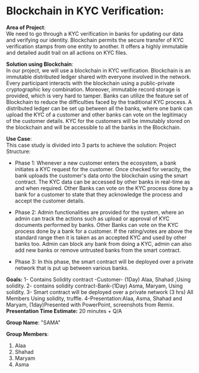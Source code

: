 
# Blockchain in KYC Verification:  


**Area of Project**:  
We need to go through a KYC verification in banks for updating our data and verifying our identity. Blockchain permits the secure transfer of KYC verification stamps from one entity to another. It offers a highly immutable and detailed audit trail on all actions on KYC files.

**Solution using Blockchain**:  
In our project, we will use a blockchain in KYC verification.
Blockchain is an immutable distributed ledger shared with everyone involved in the network. Every participant interacts with the blockchain using a public-private cryptographic key combination. Moreover, immutable record storage is provided, which is very hard to tamper. Banks can utilize the feature set of Blockchain to reduce the difficulties faced by the traditional KYC process. A distributed ledger can be set up between all the banks, where one bank can upload the KYC of a customer and other banks can vote on the legitimacy of the customer details. KYC for the customers will be immutably stored on the blockchain and will be accessible to all the banks in the Blockchain.

**Use Case**:  
This case study is divided into 3 parts to achieve the solution:
Project Structure:

- Phase 1:
Whenever a new customer enters the ecosystem, a bank initiates a KYC request for the customer.
Once checked for veracity, the bank uploads the customer's data onto the blockchain using the smart contract.
The KYC data can be accessed by other banks in real-time as and when required.
Other Banks can vote on the KYC process done by a bank for a customer to state that they acknowledge the process and accept the customer details.


- Phase 2:
Admin functionalities are provided for the system, where an admin can track the actions such as upload or approval of KYC documents performed by banks.
Other Banks can vote on the KYC process done by a bank for a customer. If the rating/votes are above the standard range then it is taken as an accepted KYC and used by other banks too.
Admin can block any bank from doing a KYC, admin can also add new banks or remove untrusted banks from the smart contract.


- Phase 3:
In this phase, the smart contract will be deployed over a private network that is put up between various banks.

**Goals:**
1- Contains Solidity contract -Customer-  (1Day) Alaa, Shahad ,Using solidity.
2- contains solidity contract-Bank-(1Day) Asma, Maryam, Using solidity. 
3- Smart contract will be deployed over a private network (3 hrs) All Members Using solidity, truffle.
4-Presentation:Alaa, Asma, Shahad and Maryam, (1day)Presented with PowerPoint, screenshots from Remix.
**Presentation Time Estimate:**
20 minutes + Q/A

**Group Name**: 
"SAMA"

**Group Members**: 
1. Alaa
2. Shahad
3. Maryam
4. Asma
